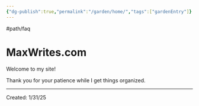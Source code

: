 ```yaml
---
{"dg-publish":true,"permalink":"/garden/home/","tags":["gardenEntry"]}
---
```


#path/faq

# MaxWrites.com
Welcome to my site!

Thank you for your patience while I get things organized.

---
Created: 1/31/25